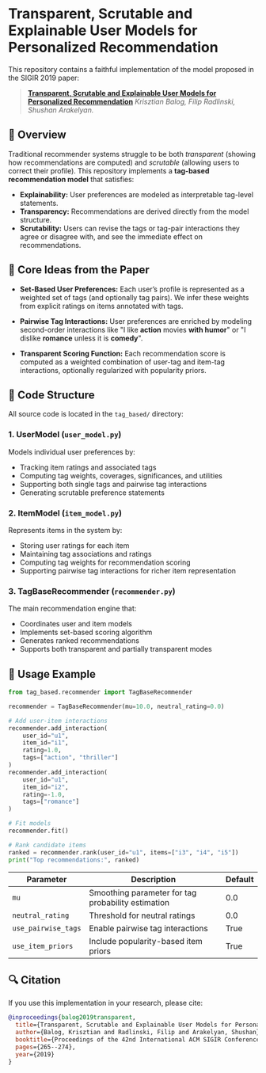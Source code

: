 # Transparent, Scrutable and Explainable User Models for Personalized Recommendation

This repository contains a faithful implementation of the model proposed in the SIGIR 2019 paper:

> [**Transparent, Scrutable and Explainable User Models for Personalized Recommendation**](https://doi.org/10.1145/3331184.3331211)
> *Krisztian Balog, Filip Radlinski, Shushan Arakelyan.*

## 📌 Overview

Traditional recommender systems struggle to be both *transparent* (showing how recommendations are computed) and *scrutable* (allowing users to correct their profile). This repository implements a **tag-based recommendation model** that satisfies:

* **Explainability:** User preferences are modeled as interpretable tag-level statements.
* **Transparency:** Recommendations are derived directly from the model structure.
* **Scrutability:** Users can revise the tags or tag-pair interactions they agree or disagree with, and see the immediate effect on recommendations.

## 🧠 Core Ideas from the Paper

* **Set-Based User Preferences:**
  Each user’s profile is represented as a weighted set of tags (and optionally tag pairs). We infer these weights from explicit ratings on items annotated with tags.

* **Pairwise Tag Interactions:**
  User preferences are enriched by modeling second-order interactions like "I like **action** movies **with humor**" or "I dislike **romance** unless it is **comedy**".

* **Transparent Scoring Function:**
  Each recommendation score is computed as a weighted combination of user-tag and item-tag interactions, optionally regularized with popularity priors.

## 📁 Code Structure

All source code is located in the `tag_based/` directory:

### 1. UserModel (`user_model.py`)
Models individual user preferences by:
- Tracking item ratings and associated tags
- Computing tag weights, coverages, significances, and utilities
- Supporting both single tags and pairwise tag interactions
- Generating scrutable preference statements

### 2. ItemModel (`item_model.py`)
Represents items in the system by:
- Storing user ratings for each item
- Maintaining tag associations and ratings
- Computing tag weights for recommendation scoring
- Supporting pairwise tag interactions for richer item representation

### 3. TagBaseRecommender (`recommender.py`)
The main recommendation engine that:
- Coordinates user and item models
- Implements set-based scoring algorithm
- Generates ranked recommendations
- Supports both transparent and partially transparent modes

## 🧪 Usage Example

```python
from tag_based.recommender import TagBaseRecommender

recommender = TagBaseRecommender(mu=10.0, neutral_rating=0.0)

# Add user-item interactions
recommender.add_interaction(
    user_id="u1", 
    item_id="i1", 
    rating=1.0,
    tags=["action", "thriller"]
)
recommender.add_interaction(
    user_id="u1", 
    item_id="i2", 
    rating=-1.0,
    tags=["romance"]
)

# Fit models
recommender.fit()

# Rank candidate items
ranked = recommender.rank(user_id="u1", items=["i3", "i4", "i5"])
print("Top recommendations:", ranked)
```


| Parameter | Description | Default |
|-----------|-------------|---------|
| `mu` | Smoothing parameter for tag probability estimation | 0.0 |
| `neutral_rating` | Threshold for neutral ratings | 0.0 |
| `use_pairwise_tags` | Enable pairwise tag interactions | True |
| `use_item_priors` | Include popularity-based item priors | True |


## 🔍 Citation

If you use this implementation in your research, please cite:

```bibtex
@inproceedings{balog2019transparent,
  title={Transparent, Scrutable and Explainable User Models for Personalized Recommendation},
  author={Balog, Krisztian and Radlinski, Filip and Arakelyan, Shushan},
  booktitle={Proceedings of the 42nd International ACM SIGIR Conference on Research and Development in Information Retrieval},
  pages={265--274},
  year={2019}
}
```